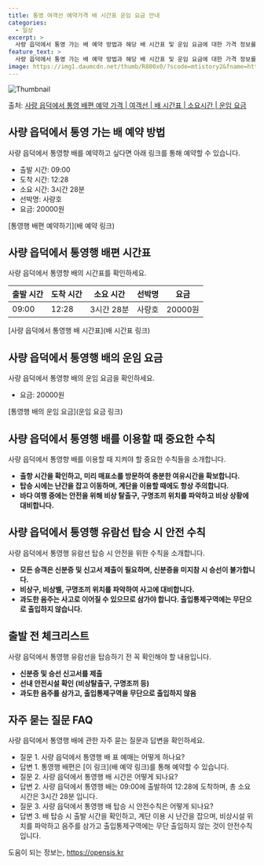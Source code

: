 ```yaml
---
title: 통영 여객선 예약가격 배 시간표 운임 요금 안내
categories:
  - 일상
excerpt: >
  사량 읍덕에서 통영 가는 배 예약 방법과 해당 배 시간표 및 운임 요금에 대한 가격 정보를 안내 드리겠습니다. 안전하고 재밋는 통영행 여행을 위해 아래 정보 참고하시기 바랍니다. 통영행 배편 예약하기 👈 클릭사량 읍덕에서 통영행 배 시간표출발 시간도착 시간소요 시간선박명요금09:0012:283시간 28분2000사량호0원통영행 배편 예약하기 👈 클릭사량 읍덕에서 통영행 여객선 탑승 시 이용수칙사량 읍덕에서 통영행 배를 이용할 때 지켜야 할 중요한 수칙들을 소개합니다. 중요한 내용 1) 출항 시간을 확인하고, 미리 매표소를 방문하여 충분한 여유시간을 확보합니다. 2) 탑승 시에는 난간을 잡고 이동하며, 계단을 이용할 때에도 항상 주의합니다. 3) 바다 여행 중에는 안전을 위해 비상 탈출구, 구명조끼 위치를 ..
feature_text: >
  사량 읍덕에서 통영 가는 배 예약 방법과 해당 배 시간표 및 운임 요금에 대한 가격 정보를 안내 드리겠습니다. 안전하고 재밋는 통영행 여행을 위해 아래 정보 참고하시기 바랍니다. 통영행 배편 예약하기 👈 클릭사량 읍덕에서 통영행 배 시간표출발 시간도착 시간소요 시간선박명요금09:0012:283시간 28분2000사량호0원통영행 배편 예약하기 👈 클릭사량 읍덕에서 통영행 여객선 탑승 시 이용수칙사량 읍덕에서 통영행 배를 이용할 때 지켜야 할 중요한 수칙들을 소개합니다. 중요한 내용 1) 출항 시간을 확인하고, 미리 매표소를 방문하여 충분한 여유시간을 확보합니다. 2) 탑승 시에는 난간을 잡고 이동하며, 계단을 이용할 때에도 항상 주의합니다. 3) 바다 여행 중에는 안전을 위해 비상 탈출구, 구명조끼 위치를 ..
image: https://img1.daumcdn.net/thumb/R800x0/?scode=mtistory2&fname=https%3A%2F%2Fblog.kakaocdn.net%2Fdn%2Fbg8GrL%2FbtsHClHWvPY%2Fzup80aYEbBVCNITNwqzPZ1%2Fimg.webp
---
```


![Thumbnail](https://img1.daumcdn.net/thumb/R800x0/?scode=mtistory2&fname=https%3A%2F%2Fblog.kakaocdn.net%2Fdn%2Fbg8GrL%2FbtsHClHWvPY%2Fzup80aYEbBVCNITNwqzPZ1%2Fimg.webp)

<p>출처: <a href="https://opensis.kr/entry/%EC%82%AC%EB%9F%89-%EC%9D%8D%EB%8D%95%EC%97%90%EC%84%9C-%ED%86%B5%EC%98%81-%EB%B0%B0%ED%8E%B8-%EC%98%88%EC%95%BD-%EA%B0%80%EA%B2%A9-%EC%97%AC%EA%B0%9D%EC%84%A0-%EB%B0%B0-%EC%8B%9C%EA%B0%84%ED%91%9C-%EC%86%8C%EC%9A%94%EC%8B%9C%EA%B0%84-%EC%9A%B4%EC%9E%84-%EC%9A%94%EA%B8%88" rel="dofollow">사량 읍덕에서 통영 배편 예약 가격 | 여객선 | 배 시간표 | 소요시간 | 운임 요금</a> </p>

## 사량 읍덕에서 통영 가는 배 예약 방법

사량 읍덕에서 통영향 배를 예약하고 싶다면 아래 링크를 통해 예약할 수 있습니다.

  * 출발 시간: 09:00
  * 도착 시간: 12:28
  * 소요 시간: 3시간 28분
  * 선박명: 사량호
  * 요금: 20000원

[통영행 배편 예약하기](배 예약 링크)

## 사량 읍덕에서 통영행 배편 시간표

사량 읍덕에서 통영향 배의 시간표를 확인하세요.

**출발 시간** | **도착 시간** | **소요 시간** | **선박명** | **요금**  
---|---|---|---|---  
09:00 | 12:28 | 3시간 28분 | 사량호 | 20000원  
[사량 읍덕에서 통영행 배 시간표](배 시간표 링크)

## 사량 읍덕에서 통영행 배의 운임 요금

사량 읍덕에서 통영향 배의 운임 요금을 확인하세요.

  * 요금: 20000원

[통영행 배의 운임 요금](운임 요금 링크)

## 사량 읍덕에서 통영행 배를 이용할 때 중요한 수칙

사량 읍덕에서 통영향 배를 이용할 때 지켜야 할 중요한 수칙들을 소개합니다.

  * **출항 시간을 확인하고, 미리 매표소를 방문하여 충분한 여유시간을 확보합니다.**
  * **탑승 시에는 난간을 잡고 이동하며, 계단을 이용할 때에도 항상 주의합니다.**
  * **바다 여행 중에는 안전을 위해 비상 탈출구, 구명조끼 위치를 파악하고 비상 상황에 대비합니다.**

## 사량 읍덕에서 통영행 유람선 탑승 시 안전 수칙

사량 읍덕에서 통영행 유람선 탑승 시 안전을 위한 수칙을 소개합니다.

  * **모든 승객은 신분증 및 신고서 제출이 필요하며, 신분증을 미지참 시 승선이 불가합니다.**
  * **비상구, 비상벨, 구명조끼 위치를 파악하여 사고에 대비합니다.**
  * **과도한 음주는 사고로 이어질 수 있으므로 삼가야 합니다. 출입통제구역에는 무단으로 출입하지 않습니다.**

## 출발 전 체크리스트

사량 읍덕에서 통영행 유람선을 탑승하기 전 꼭 확인해야 할 내용입니다.

  * **신분증 및 승선 신고서를 제출**
  * **선내 안전시설 확인 (비상탈출구, 구명조끼 등)**
  * **과도한 음주를 삼가고, 출입통제구역을 무단으로 출입하지 않음**

## 자주 묻는 질문 FAQ

사량 읍덕에서 통영행 배에 관한 자주 묻는 질문과 답변을 확인하세요.

  * 질문 1. 사량 읍덕에서 통영행 배 표 예매는 어떻게 하나요?
  * 답변 1. 통영행 배편은 [이 링크](배 예약 링크)를 통해 예약할 수 있습니다.
  * 질문 2. 사량 읍덕에서 통영행 배 시간은 어떻게 되나요?
  * 답변 2. 사량 읍덕에서 통영행 배는 09:00에 출발하여 12:28에 도착하며, 총 소요 시간은 3시간 28분 입니다.
  * 질문 3. 사량 읍덕에서 통영행 배 탑승 시 안전수칙은 어떻게 되나요?
  * 답변 3. 배 탑승 시 출발 시간을 확인하고, 계단 이용 시 난간을 잡으며, 비상시설 위치를 파악하고 음주를 삼가고 출입통제구역에는 무단 출입하지 않는 것이 안전수칙입니다.

 

도움이 되는 정보는, <a href="https://opensis.kr" rel="dofollow">https://opensis.kr</a>



